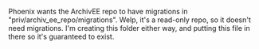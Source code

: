 Phoenix wants the ArchivEE repo to have migrations in "priv/archiv_ee_repo/migrations".
Welp, it's a read-only repo, so it doesn't need migrations.
I'm creating this folder either way, and putting this file in there so it's guaranteed to exist.